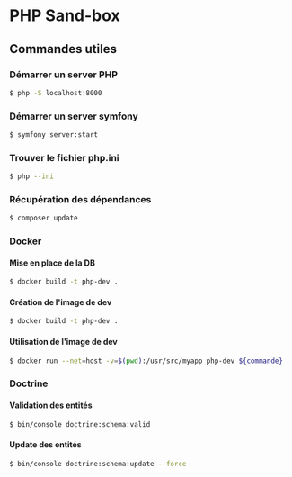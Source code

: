 # PHP Sand-box

## Commandes utiles

### Démarrer un server PHP

```bash
$ php -S localhost:8000
```

### Démarrer un server symfony

```bash
$ symfony server:start
```

### Trouver le fichier php.ini

```bash
$ php --ini
```

### Récupération des dépendances

```bash
$ composer update
```

### Docker

#### Mise en place de la DB

```bash
$ docker build -t php-dev .
```

#### Création de l'image de dev

```bash
$ docker build -t php-dev .
```

#### Utilisation de l'image de dev

```bash
$ docker run --net=host -v=$(pwd):/usr/src/myapp php-dev ${commande}
```

### Doctrine

#### Validation des entités

```bash
$ bin/console doctrine:schema:valid
```

#### Update des entités

```bash
$ bin/console doctrine:schema:update --force
```
